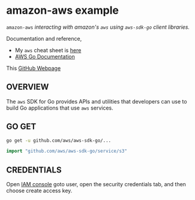 # amazon-aws example

`amazon-aws` _interacting with amazon's `aws` using `aws-sdk-go` client libraries._

Documentation and reference,

* My `aws` cheat sheet is
  [here](https://github.com/JeffDeCola/my-cheat-sheets/tree/master/software/service-architectures/infrastructure-as-a-service/cloud-services/amazon-web-services-cheat-sheet)
* [AWS Go Documentation](https://aws.amazon.com/sdk-for-go/)

This [GitHub Webpage](https://jeffdecola.github.io/my-go-examples/)

## OVERVIEW

The `aws` SDK for Go provides APIs and utilities that developers can use
to build Go applications that use `aws` services.

## GO GET

```bash
go get -u github.com/aws/aws-sdk-go/...
```

```go
import "github.com/aws/aws-sdk-go/service/s3"
```

## CREDENTIALS

Open [IAM console](https://console.aws.amazon.com/iam/home?#/home)
goto user, open the security credentials tab, and then
choose create access key.
